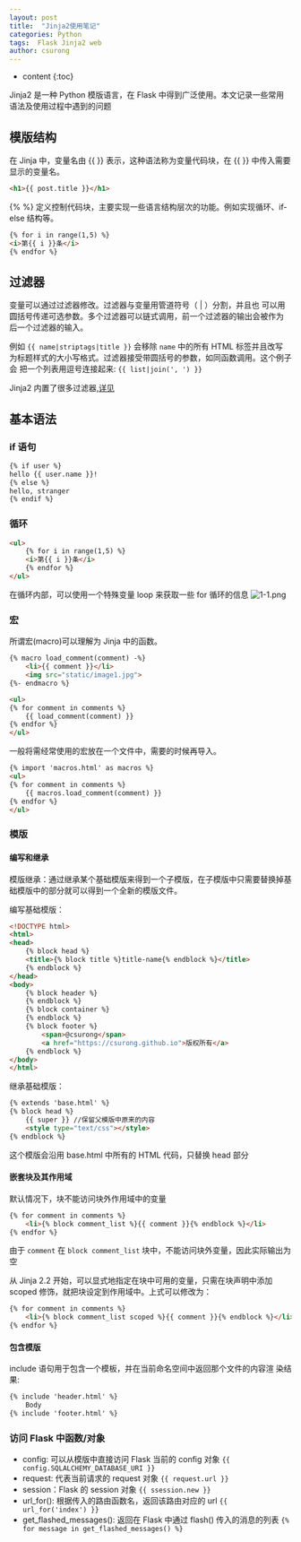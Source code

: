 ```yaml
---
layout: post
title:  "Jinja2使用笔记"
categories: Python
tags:  Flask Jinja2 web
author: csurong
---
```


* content
{:toc}

Jinja2 是一种 Python 模版语言，在 Flask 中得到广泛使用。本文记录一些常用语法及使用过程中遇到的问题


## 模版结构

在 Jinja 中，变量名由 {{ }} 表示，这种语法称为变量代码块，在 {{ }} 中传入需要显示的变量名。
```html
<h1>{{ post.title }}</h1>
```

{% %} 定义控制代码块，主要实现一些语言结构层次的功能。例如实现循环、if-else 结构等。
```html
{% for i in range(1,5) %}
<i>第{{ i }}条</i>
{% endfor %}
```

## 过滤器

变量可以通过过滤器修改。过滤器与变量用管道符号（ | ）分割，并且也 可以用圆括号传递可选参数。多个过滤器可以链式调用，前一个过滤器的输出会被作为 后一个过滤器的输入。

例如 `{{ name|striptags|title }}` 会移除 `name` 中的所有 HTML 标签并且改写 为标题样式的大小写格式。过滤器接受带圆括号的参数，如同函数调用。这个例子会 把一个列表用逗号连接起来: `{{ list|join(', ') }}`

Jinja2 内置了很多过滤器,[详见](http://docs.jinkan.org/docs/jinja2/templates.html#builtin-filters)

## 基本语法

### if 语句

```html
{% if user %}
hello {{ user.name }}!
{% else %}
hello, stranger
{% endif %}
```

### 循环

```html
<ul>
	{% for i in range(1,5) %}
	<i>第{{ i }}条</i>
	{% endfor %}
</ul>
```
在循环内部，可以使用一个特殊变量 loop 来获取一些 for 循环的信息
![1-1.png](http://upload-images.jianshu.io/upload_images/6434703-119f15149eea2524.png?imageMogr2/auto-orient/strip%7CimageView2/2/w/1240)

### 宏

所谓宏(macro)可以理解为 Jinja 中的函数。
```html
{% macro load_comment(comment) -%}
    <li>{{ comment }}</li>
    <img src="static/image1.jpg">
{%- endmacro %}

<ul>
{% for comment in comments %}
    {{ load_comment(comment) }}
{% endfor %}
</ul>
```

一般将需经常使用的宏放在一个文件中，需要的时候再导入。
```html
{% import 'macros.html' as macros %}
<ul>
{% for comment in comments %}
    {{ macros.load_comment(comment) }}
{% endfor %}
</ul>
```

### 模版

#### 编写和继承

模版继承：通过继承某个基础模版来得到一个子模版，在子模版中只需要替换掉基础模版中的部分就可以得到一个全新的模版文件。

编写基础模版：
```html
<!DOCTYPE html>
<html>
<head>
	{% block head %}
	<title>{% block title %}title-name{% endblock %}</title>
	{% endblock %}
</head>
<body>
	{% block header %}
	{% endblock %}
	{% block container %}
	{% endblock %}
	{% block footer %}
		<span>@csurong</span>
		<a href="https://csurong.github.io">版权所有</a>
	{% endblock %}
</body> 
</html>
```

继承基础模版：
```html
{% extends 'base.html' %}
{% block head %}
	{{ super }} //保留父模版中原来的内容
	<style type="text/css"></style>
{% endblock %}
```
这个模版会沿用 base.html 中所有的 HTML 代码，只替换 head 部分

#### 嵌套块及其作用域

默认情况下，块不能访问块外作用域中的变量
```html
{% for comment in comments %}
	<li>{% block comment_list %}{{ comment }}{% endblock %}</li>
{% endfor %}
```
由于 `comment` 在 `block comment_list` 块中，不能访问块外变量，因此实际输出为空

从 Jinja 2.2 开始，可以显式地指定在块中可用的变量，只需在块声明中添加 scoped 修饰，就把块设定到作用域中。上式可以修改为：
```html
{% for comment in comments %}
	<li>{% block comment_list scoped %}{{ comment }}{% endblock %}</li>
{% endfor %}
```

#### 包含模版
include 语句用于包含一个模板，并在当前命名空间中返回那个文件的内容渲 染结果:
```html
{% include 'header.html' %}
    Body
{% include 'footer.html' %}
```

### 访问 Flask 中函数/对象
+ config: 可以从模版中直接访问 Flask 当前的 config 对象 `{{ config.SQLALCHEMY_DATABASE_URI }}`
+ request: 代表当前请求的 request 对象 `{{ request.url }}`
+ session：Flask 的 session 对象 `{{ ssession.new }}`
+ url_for(): 根据传入的路由函数名，返回该路由对应的 url `{{ url_for('index') }}`
+ get_flashed_messages(): 返回在 Flask 中通过 flash() 传入的消息的列表 `{% for message in get_flashed_messages() %}`

